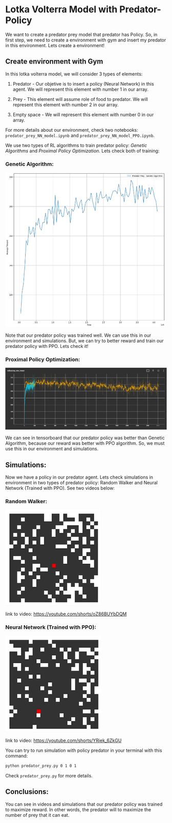 # Lotka Volterra Model with Predator-Policy

We want to create a predator prey model that predator has Policy. So, in first step, we need to create a environment with gym and insert my predator in this environment. Lets create a environment!

## Create environment with Gym 

In this lotka volterra model, we will consider 3 types of elements:

1) Predator - Our objetive is to insert a policy (Neural Network) in this agent. We will represent this element with number 1 in our array. 

2) Prey - This element will assume role of food to predator. We will represent this element with number 2 in our array.

3) Empty space - We will represent this element with number 0 in our array.

For more details about our environment, check two notebooks: `predator_prey_NN_model.ipynb` and `predator_prey_NN_model_PPO.ipynb`.

We use two types of RL algorithms to train predator policy: *Genetic Algorithms* and *Proximal Policy Optimization*. Lets check both of training:

### Genetic Algorithm:

<img src="imgs/train_predator_Genetic_Algorithm.png" width=500>

Note that our predator policy was trained well. We can use this in our environment and simulations. But, we can try to better reward and train our predator policy with PPO. Lets check it!

### Proximal Policy Optimization:

<img src="imgs/train_predator_2M_and_26M_steps.png" width=700>

We can see in tensorboard that our predator policy was better than Genetic Algorithm, because our reward was better with PPO algorithm. So, we must use this in our environment and simulations. 


## Simulations:

Now we have a policy in our predator agent. Lets check simulations in environment in two types of predator policy: Random Walker and Neural Network (Trained with PPO). See two videos below:

### Random Walker:

<img src="imgs/predator_random_walker.gif" width=300>

link to video: https://youtube.com/shorts/oZ86BUYbDQM

### Neural Network (Trained with PPO):

<img src="imgs/predator_NN.gif" width=300>

link to video: https://youtube.com/shorts/YRiek_6ZkGU

You can try to run simulation with policy predator in your terminal with this command:

```bash
python predator_prey.py 0 1 0 1
```

Check `predator_prey.py` for more details.

## Conclusions:

You can see in videos and simulations that our predator policy was trained to maximize reward. In other words, the predator will to maximize the number of prey that it can eat.


